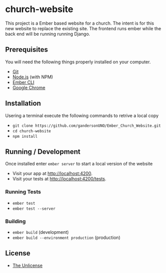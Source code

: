 # church-website

This project is a Ember based website for a church. The intent is for this new website to replace the existing site. The frontend runs ember while the back end will be running running Django.

## Prerequisites

You will need the following things properly installed on your computer.

* [Git](https://git-scm.com/)
* [Node.js](https://nodejs.org/) (with NPM)
* [Ember CLI](https://ember-cli.com/)
* [Google Chrome](https://google.com/chrome/)

## Installation
Usering a terminal execute the following commands to retrive a local copy
* `git clone https://github.com/gandersonUNO/Ember_Church_Website.git`
* `cd church-website`
* `npm install`

## Running / Development
Once installed enter `ember server` to start a local version of the website
* Visit your app at [http://localhost:4200](http://localhost:4200).
* Visit your tests at [http://localhost:4200/tests](http://localhost:4200/tests).


### Running Tests

* `ember test`
* `ember test --server`

### Building

* `ember build` (development)
* `ember build --environment production` (production)

## License

* [The Unlicense](http://unlicense.org)


